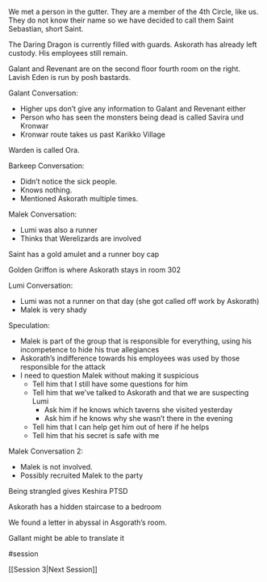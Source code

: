 We met a person in the gutter. They are a member of the 4th Circle, like us. They do not know their name so we have decided to call them Saint Sebastian, short Saint.

The Daring Dragon is currently filled with guards. Askorath has already left custody. His employees still remain.

Galant and Revenant are on the second floor fourth room on the right. Lavish Eden is run by posh bastards.

Galant Conversation:

- Higher ups don’t give any information to Galant and Revenant either
- Person who has seen the monsters being dead is called Savira und Kronwar
- Kronwar route takes us past Karikko Village

Warden is called Ora.

Barkeep Conversation:

- Didn’t notice the sick people.
- Knows nothing.
- Mentioned Askorath multiple times.

Malek Conversation:

- Lumi was also a runner
- Thinks that Werelizards are involved

Saint has a gold amulet and a runner boy cap

Golden Griffon is where Askorath stays in room 302

Lumi Conversation:

- Lumi was not a runner on that day (she got called off work by Askorath)
- Malek is very shady

Speculation:

- Malek is part of the group that is responsible for everything, using his incompetence to hide his true allegiances
- Askorath’s indifference towards his employees was used by those responsible for the attack
- I need to question Malek without making it suspicious
    - Tell him that I still have some questions for him
    - Tell him that we’ve talked to Askorath and that we are suspecting Lumi
        - Ask him if he knows which taverns she visited yesterday
        - Ask him if he knows why she wasn’t there in the evening
    - Tell him that I can help get him out of here if he helps
    - Tell him that his secret is safe with me

Malek Conversation 2:

- Malek is not involved.
- Possibly recruited Malek to the party

Being strangled gives Keshira PTSD

Askorath has a hidden staircase to a bedroom

We found a letter in abyssal in Asgorath’s room.

Gallant might be able to translate it

#session 

[[Session 3|Next Session]]
